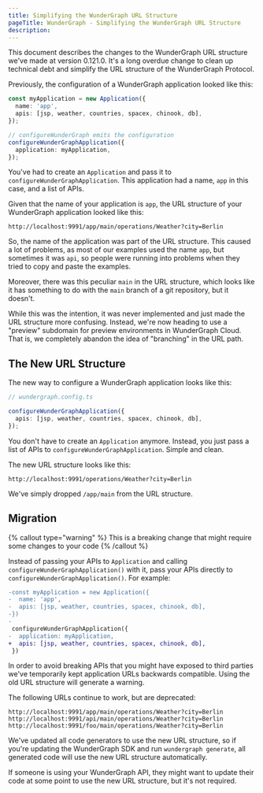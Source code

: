 ```yaml
---
title: Simplifying the WunderGraph URL Structure
pageTitle: WunderGraph - Simplifying the WunderGraph URL Structure
description:
---
```


This document describes the changes to the WunderGraph URL structure we've made at version 0.121.0.
It's a long overdue change to clean up technical debt and simplify the URL structure of the WunderGraph Protocol.

Previously, the configuration of a WunderGraph application looked like this:

```typescript
const myApplication = new Application({
  name: 'app',
  apis: [jsp, weather, countries, spacex, chinook, db],
});

// configureWunderGraph emits the configuration
configureWunderGraphApplication({
  application: myApplication,
});
```

You've had to create an `Application` and pass it to `configureWunderGraphApplication`.
This application had a name, `app` in this case, and a list of APIs.

Given that the name of your application is `app`, the URL structure of your WunderGraph application looked like this:

```shell
http://localhost:9991/app/main/operations/Weather?city=Berlin
```

So, the name of the application was part of the URL structure.
This caused a lot of problems, as most of our examples used the name `app`,
but sometimes it was `api`, so people were running into problems when they tried to copy and paste the examples.

Moreover, there was this peculiar `main` in the URL structure,
which looks like it has something to do with the `main` branch of a git repository,
but it doesn't.

While this was the intention, it was never implemented and just made the URL structure more confusing.
Instead, we're now heading to use a "preview" subdomain for preview environments in WunderGraph Cloud.
That is, we completely abandon the idea of "branching" in the URL path.

## The New URL Structure

The new way to configure a WunderGraph application looks like this:

```typescript
// wundergraph.config.ts

configureWunderGraphApplication({
  apis: [jsp, weather, countries, spacex, chinook, db],
});
```

You don't have to create an `Application` anymore.
Instead, you just pass a list of APIs to `configureWunderGraphApplication`.
Simple and clean.

The new URL structure looks like this:

```shell
http://localhost:9991/operations/Weather?city=Berlin
```

We've simply dropped `/app/main` from the URL structure.

## Migration

{% callout type="warning" %}
This is a breaking change that might require some changes to your code
{% /callout %}

Instead of passing your APIs to `Application` and calling `configureWunderGraphApplication()`
with it, pass your APIs directly to `configureWunderGraphApplication()`. For example:

```diff
-const myApplication = new Application({
-  name: 'app',
-  apis: [jsp, weather, countries, spacex, chinook, db],
-})
-
 configureWunderGraphApplication({
-  application: myApplication,
+  apis: [jsp, weather, countries, spacex, chinook, db],
 })
```

In order to avoid breaking APIs that you might have exposed to third parties we've temporarily
kept application URLs backwards compatible. Using the old URL structure will generate a
warning.

The following URLs continue to work, but are deprecated:

```shell
http://localhost:9991/app/main/operations/Weather?city=Berlin
http://localhost:9991/api/main/operations/Weather?city=Berlin
http://localhost:9991/foo/main/operations/Weather?city=Berlin
```

We've updated all code generators to use the new URL structure,
so if you're updating the WunderGraph SDK and run `wundergraph generate`,
all generated code will use the new URL structure automatically.

If someone is using your WunderGraph API,
they might want to update their code at some point to use the new URL structure,
but it's not required.
